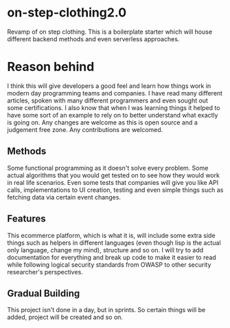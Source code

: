 # on-step-clothing2.0
Revamp of on step clothing. This is a boilerplate starter which will house different backend methods and even serverless approaches.

# Reason behind

I think this will give developers a good feel and learn how things work in modern day programming teams and companies. I have read many different articles, spoken with many different programmers and even sought out some certifications. I also know that when I was learning things it helped to have some sort of an example to rely on to better understand what exactly is going on. Any changes are welcome as this is open source and a judgement free zone. Any contributions are welcomed.

## Methods

Some functional programming as it doesn't solve every problem. Some actual algorithms that you would get tested on to see how they would work in real life scenarios. Even some tests that companies will give you like API calls, implementations to UI creation, testing and even simple things such as fetching data via certain event changes.


## Features

This ecommerce platform, which is what it is, will include some extra side things such as helpers in different languages (even though lisp is the actual only language, change my mind), structure and so on. I will try to add documentation for everything and break up code to make it easier to read while following logical security standards from OWASP to other security researcher's perspectives.

## Gradual Building
This project isn't done in a day, but in sprints. So certain things will be added, project will be created and so on.


